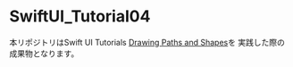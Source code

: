 # SwiftUI_Tutorial04
本リポジトリはSwift UI Tutorials [Drawing Paths and Shapes](https://developer.apple.com/tutorials/swiftui/drawing-paths-and-shapes)を
実践した際の成果物となります。
